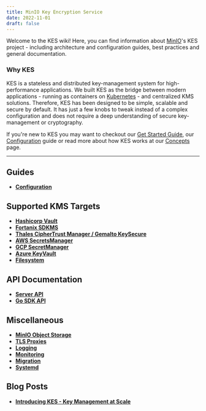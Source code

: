 ```yaml
---
title: MinIO Key Encryption Service
date: 2022-11-01
draft: false
---
```


Welcome to the KES wiki! Here, you can find information about [MinIO](https://min.io)'s KES project - including architecture and configuration guides, best practices and general documentation.

### Why KES

KES is a stateless and distributed key-management system for high-performance applications. We built KES as the 
bridge between modern applications - running as containers on [Kubernetes](https://kubernetes.io) - and
centralized KMS solutions. Therefore, KES has been designed to be simple, scalable and secure by default. It has
just a few knobs to tweak instead of a complex configuration and does not require a deep understanding of secure
key-management or cryptography.

If you're new to KES you may want to checkout our [Get Started Guide](https://github.com/minio/kes/wiki/Getting-Started), our [Configuration](https://github.com/minio/kes/wiki/Configuration) guide or read more about how KES
works at our [Concepts](https://github.com/minio/kes/wiki/Concepts) page.

***

## Guides
 - **[Configuration](https://github.com/minio/kes/wiki/Configuration)**

## Supported KMS Targets
 - **[Hashicorp Vault](https://github.com/minio/kes/wiki/Hashicorp-Vault-Keystore)**
 - **[Fortanix SDKMS](https://github.com/minio/kes/wiki/Fortanix-SDKMS)**
 - **[Thales CipherTrust Manager / Gemalto KeySecure](https://github.com/minio/kes/wiki/Gemalto-KeySecure)**
 - **[AWS SecretsManager](https://github.com/minio/kes/wiki/AWS-SecretsManager)**
 - **[GCP SecretManager](https://github.com/minio/kes/wiki/GCP-SecretManager)**
 - **[Azure KeyVault](https://github.com/minio/kes/wiki/Azure-KeyVault)**
 - **[Filesystem](https://github.com/minio/kes/wiki/Filesystem-Keystore)**

## API Documentation

 - **[Server API](https://github.com/minio/kes/wiki/Server-API)**
 - **[Go SDK API](https://pkg.go.dev/github.com/minio/kes?tab=doc)**

## Miscellaneous

 - **[MinIO Object Storage](https://github.com/minio/kes/wiki/MinIO-Object-Storage)**
 - **[TLS Proxies](https://github.com/minio/kes/wiki/TLS-Proxy)**
 - **[Logging](https://github.com/minio/kes/wiki/Logging)**
 - **[Monitoring](https://github.com/minio/kes/wiki/Monitoring)**
 - **[Migration](https://github.com/minio/kes/wiki/KMS-Migration)**
 - **[Systemd](https://github.com/minio/kes/wiki/Systemd)**

## Blog Posts

 - **[Introducing KES - Key Management at Scale](https://blog.min.io/introducing-kes/)**
